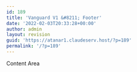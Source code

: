 ```yaml
---
id: 189
title: 'Vanguard V1 &#8211; Footer'
date: '2022-02-03T20:33:28+00:00'
author: admin
layout: revision
guid: 'https://atanar1.claudeserv.host/?p=189'
permalink: '/?p=189'
---
```


<div class="elementor-theme-builder-content-area">Content Area</div>